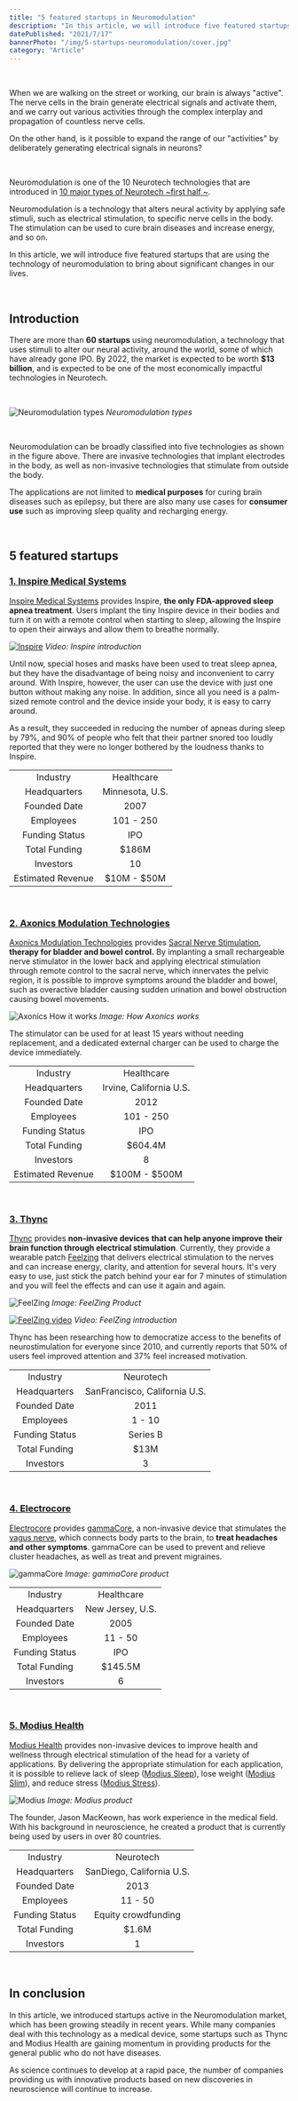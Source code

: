 ```yaml
---
title: "5 featured startups in Neuromodulation"
description: "In this article, we will introduce five featured startups that are using the technology of neuromodulation to bring about significant changes in our lives."
datePublished: "2021/7/17"
bannerPhoto: "/img/5-startups-neuromodulation/cover.jpg"
category: "Article"
---
```


&nbsp;

When we are walking on the street or working, our brain is always "active". The nerve cells in the brain generate electrical signals and activate them, and we carry out various activities through the complex interplay and propagation of countless nerve cells.

On the other hand, is it possible to expand the range of our "activities" by deliberately generating electrical signals in neurons?

&nbsp;

Neuromodulation is one of the 10 Neurotech technologies that are introduced in [10 major types of Neurotech ~first half ~](https://neurotechjp.com/blog/10-major-types-of-neurotech/).

Neuromodulation is a technology that alters neural activity by applying safe stimuli, such as electrical stimulation, to specific nerve cells in the body. The stimulation can be used to cure brain diseases and increase energy, and so on.

In this article, we will introduce five featured startups that are using the technology of neuromodulation to bring about significant changes in our lives.

&nbsp;

## Introduction

There are more than **60 startups** using neuromodulation, a technology that uses stimuli to alter our neural activity, around the world, some of which have already gone IPO. By 2022, the market is expected to be worth **$13 billion**, and is expected to be one of the most economically impactful technologies in Neurotech.

&nbsp;

![Neuromodulation types](https://neurotechjp.com/img/10-major-types-of-neurotech/neuromodulation-en.jpg)
_Neuromodulation types_

&nbsp;

Neuromodulation can be broadly classified into five technologies as shown in the figure above. There are invasive technologies that implant electrodes in the body, as well as non-invasive technologies that stimulate from outside the body.

The applications are not limited to **medical purposes** for curing brain diseases such as epilepsy, but there are also many use cases for **consumer use** such as improving sleep quality and recharging energy.

&nbsp;

## 5 featured startups

### [1. Inspire Medical Systems](https://www.inspiresleep.com/)

[Inspire Medical Systems](https://www.inspiresleep.com/) provides Inspire, **the only FDA-approved sleep apnea treatment**. Users implant the tiny Inspire device in their bodies and turn it on with a remote control when starting to sleep, allowing the Inspire to open their airways and allow them to breathe normally.

[![Inspire](https://neurotechjp.com/img/5-startups-neuromodulation/inspire-video.jpg)](https://professionals.inspiresleep.com/mri-info/)
_Video: Inspire introduction_

Until now, special hoses and masks have been used to treat sleep apnea, but they have the disadvantage of being noisy and inconvenient to carry around. With Inspire, however, the user can use the device with just one button without making any noise. In addition, since all you need is a palm-sized remote control and the device inside your body, it is easy to carry around.

As a result, they succeeded in reducing the number of apneas during sleep by 79%, and 90% of people who felt that their partner snored too loudly reported that they were no longer bothered by the loudness thanks to Inspire.

|                   |                 |
| :---------------: | :-------------: |
|     Industry      |   Healthcare    |
|   Headquarters    | Minnesota, U.S. |
|   Founded Date    |      2007       |
|     Employees     |    101 - 250    |
|  Funding Status   |       IPO       |
|   Total Funding   |      $186M      |
|     Investors     |       10        |
| Estimated Revenue |   $10M - $50M   |

&nbsp;

### [2. Axonics Modulation Technologies](https://www.axonics.com/)

[Axonics Modulation Technologies](https://www.axonics.com/) provides [Sacral Nerve Stimulation](https://en.wikipedia.org/wiki/Sacral_nerve_stimulation), **therapy for bladder and bowel control.** By implanting a small rechargeable nerve stimulator in the lower back and applying electrical stimulation through remote control to the sacral nerve, which innervates the pelvic region, it is possible to improve symptoms around the bladder and bowel, such as overactive bladder causing sudden urination and bowel obstruction causing bowel movements.

![Axonics How it works](https://www.fda.gov/files/axonicssacralneurosys.jpg)
_Image: How Axonics works_

The stimulator can be used for at least 15 years without needing replacement, and a dedicated external charger can be used to charge the device immediately.

|                   |                         |
| :---------------: | :---------------------: |
|     Industry      |       Healthcare        |
|   Headquarters    | Irvine, California U.S. |
|   Founded Date    |          2012           |
|     Employees     |        101 - 250        |
|  Funding Status   |           IPO           |
|   Total Funding   |         $604.4M         |
|     Investors     |            8            |
| Estimated Revenue |      $100M - $500M      |

&nbsp;

### [3. Thync](http://thync.com)

[Thync](http://thync.com/) provides **non-invasive devices** **that can help anyone improve their brain function through electrical stimulation**. Currently, they provide a wearable patch [Feelzing](https://feelzing.com/) that delivers electrical stimulation to the nerves and can increase energy, clarity, and attention for several hours. It's very easy to use, just stick the patch behind your ear for 7 minutes of stimulation and you will feel the effects and can use it again and again.

![FeelZing](http://cdn.shopify.com/s/files/1/0525/0626/3740/products/1_1_1200x1200.png)
_Image: FeelZing Product_

[![FeelZing video](https://neurotechjp.com/img/5-startups-neuromodulation/feelzing-video.jpg)](https://www.youtube.com/watch?v=WyplMNfDrto)
_Video: FeelZing introduction_

Thync has been researching how to democratize access to the benefits of neurostimulation for everyone since 2010, and currently reports that 50% of users feel improved attention and 37% feel increased motivation.

|                |                               |
| :------------: | :---------------------------: |
|    Industry    |           Neurotech           |
|  Headquarters  | SanFrancisco, California U.S. |
|  Founded Date  |             2011              |
|   Employees    |            1 - 10             |
| Funding Status |           Series B            |
| Total Funding  |             $13M              |
|   Investors    |               3               |

&nbsp;

### [4. Electrocore](https://www.electrocore.com/)

[Electrocore](https://www.electrocore.com/) provides [gammaCore](https://www.gammacore.com/), a non-invasive device that stimulates the [vagus nerve](https://en.wikipedia.org/wiki/Vagus_nerve), which connects body parts to the brain, to **treat headaches and other symptoms**. gammaCore can be used to prevent and relieve cluster headaches, as well as treat and prevent migraines.

![gammaCore](https://www.electrocore.com/wp-content/uploads/2017/12/article5_1440x634px.jpg)
_Image: gammaCore product_

|                |                  |
| :------------: | :--------------: |
|    Industry    |    Healthcare    |
|  Headquarters  | New Jersey, U.S. |
|  Founded Date  |       2005       |
|   Employees    |     11 - 50      |
| Funding Status |       IPO        |
| Total Funding  |     $145.5M      |
|   Investors    |        6         |

&nbsp;

### [5. Modius Health](https://www.modiushealth.com/)

[Modius Health](https://www.modiushealth.com/) provides non-invasive devices to improve health and wellness through electrical stimulation of the head for a variety of applications. By delivering the appropriate stimulation for each application, it is possible to relieve lack of sleep ([Modius Sleep](https://www.modiushealth.com/products/modius-sleep)), lose weight ([Modius Slim](https://www.modiushealth.com/products/modius)), and reduce stress ([Modius Stress](https://www.modiushealth.com/products/modius-stress)).

![Modius](<https://cdn.vox-cdn.com/thumbor/3VOX0Yhk--lmfE2t2Iq99CP9zY0=/0x0:3000x3000/1200x800/filters:focal(1260x1260:1740x1740)/cdn.vox-cdn.com/uploads/chorus_image/image/58268935/PRODUCT_SHOT_Modius_Headset_3.0.jpg>)
_Image: Modius product_

The founder, Jason MacKeown, has work experience in the medical field. With his background in neuroscience, he created a product that is currently being used by users in over 80 countries.

|                |                           |
| :------------: | :-----------------------: |
|    Industry    |         Neurotech         |
|  Headquarters  | SanDiego, California U.S. |
|  Founded Date  |           2013            |
|   Employees    |          11 - 50          |
| Funding Status |    Equity crowdfunding    |
| Total Funding  |           $1.6M           |
|   Investors    |             1             |

&nbsp;

## In conclusion

In this article, we introduced startups active in the Neuromodulation market, which has been growing steadily in recent years. While many companies deal with this technology as a medical device, some startups such as Thync and Modius Health are gaining momentum in providing products for the general public who do not have diseases.

As science continues to develop at a rapid pace, the number of companies providing us with innovative products based on new discoveries in neuroscience will continue to increase.

